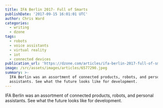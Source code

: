 ```yaml
---
title: IFA Berlin 2017- Full of Smarts
publishDate: '2017-09-15 16:01:01 UTC'
author: Chris Ward
categories:
  - writing
  - dzone
tags:
  - robots
  - voice assistants
  - virtual reality
  - iot
  - connected devices
publication_url: 'https://dzone.com/articles/ifa-berlin-2017-full-of-smarts'
image: /src/assets/images/articles/6577290.jpeg
summary: >-
  IFA Berlin was an assortment of connected products, robots, and personal
  assistants. See what the future looks like for development.
---
```

IFA Berlin was an assortment of connected products, robots, and personal assistants. See what the future looks like for development.

